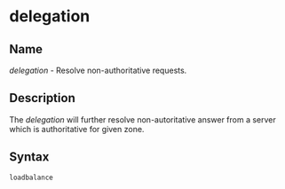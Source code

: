 # delegation 

## Name

*delegation* - Resolve non-authoritative requests.

## Description

The *delegation* will further resolve non-autoritative answer from a server which is authoritative for given zone.

## Syntax

~~~
loadbalance
~~~
